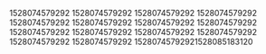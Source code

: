 1528074579292
1528074579292
1528074579292
1528074579292
1528074579292
1528074579292
1528074579292
1528074579292
1528074579292
1528074579292
1528074579292
1528074579292
1528074579292
1528074579292
15280745792921528085183120